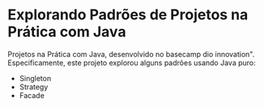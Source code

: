 # Explorando Padrões de Projetos na Prática com Java

Projetos na Prática com Java, desenvolvido no basecamp dio innovation". Especificamente, este projeto explorou alguns padrões usando Java puro:
- Singleton
- Strategy
- Facade

